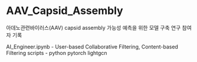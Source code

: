 # AAV_Capsid_Assembly
아데노관련바이러스(AAV) capsid assembly 가능성 예측을 위한 모델 구축 연구 참여자 기록

AI_Engineer.ipynb - User-based Collaborative Filtering, Content-based Filtering
scripts - python pytorch lightgcn
